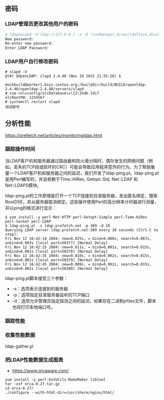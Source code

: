 ## 密码
### LDAP管理员更改其他用户的密码
``` bash
# ldappasswd -H ldap://127.0.0.1 -x -D "cn=Manager,dc=worldoflove,dc=cn" -W -S "uid=madongsheng,ou=People,dc=worldoflove,dc=cn"
New password:
Re-enter new password:
Enter LDAP Password:
```
### LDAP用户自行修改密码
```
# slapd -V
@(#) $OpenLDAP: slapd 2.4.40 (Nov 19 2015 21:55:20) $
        mockbuild@worker1.bsys.centos.org:/builddir/build/BUILD/openldap-2.4.40/openldap-2.4.40/servers/slapd
# vim cn\=config/olcDatabase\=\{2\}hdb.ldif
olcRootPW: 1234567
# systemctl restart slapd
测试即可
```
## 分析性能
https://prefetch.net/articles/monitoringldap.html

### 跟踪操作时间
当LDAP客户机和服务器通过路由器和防火墙分隔时，偶尔发生的网络问题（例如，丢失的TCP段或损坏的CRC）可能会导致应用程序意外的行为。为了帮助衡量一个LDAP客户机和服务器之间的延迟，我们开发了ldap-ping.pl。ldap-ping.pl是用Perl编写的，并且依赖于Time::HiRes, Getopt::Std, Net::LDAP 和Net::LDAPS模块。

ldap-ping.pl的工作原理是打开一个TCP连接到目录服务器，发出匿名绑定，搜索RootDSE，并从服务器取消绑定。这些操作使用Perl的高分辨率计时器进行测量，并以ping的格式进行显示：
```
$ yum install -y perl-Net-HTTP perl-Getopt-Simple perl-Time-HiRes perl-Socket perl-LDAP
$ ldap-ping.pl -s ldap.prefetch.net -p 389 -d 10
Querying LDAP server ldap.prefetch.net:389 every 10 seconds (Ctrl-C to stop):
Fri Nov 12 16:42:14 2004: new=0.025s, = bind=0.008s, search=0.067s, unbind=0.003s [local port=50377] [Normal Delay]
Fri Nov 12 16:42:25 2004: new=0.011s, = bind=0.001s, search=0.015s, unbind=0.001s [local port=50378] [Normal Delay]
Fri Nov 12 16:42:35 2004: new=0.010s, = bind=0.002s, search=0.015s, unbind=0.001s [local port=50379] [Normal Delay]
Fri Nov 12 16:42:45 2004: new=0.009s, = bind=0.002s, search=0.015s, unbind=0.001s [local port=50380] [Normal Delay]
```
ldap-ping.pl脚本接受三个参数：
- -s：选项表示连接到的服务器
- -p：选项指定目录服务器监听的TCP端口
- -d：选项允许管理员指定探测之间的延迟。如果存在二进制pfiles文件，脚本也将打印本地端口号。

### 跟踪性能

### 收集性能数据
ldap-gather.pl

### 把LDAP性能数据生成图表
- https://www.orcaware.com/
```
yum install -y perl-ExtUtils-MakeMaker libtool
tar -zxf orca-0.27.tar.gz
cd orca-0.27/
./configure --with-html-dir=/usr/share/nginx/html/
```
